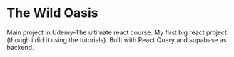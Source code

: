 # The Wild Oasis

Main project in Udemy-The ultimate react course.
My first big react project (though i did it using the tutorials).
Built with React Query and supabase as backend.
